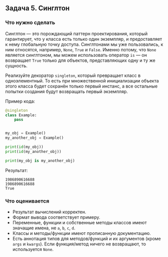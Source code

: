 ## Задача 5. Синглтон
### Что нужно сделать
Синглтон — это порождающий паттерн проектирования, который гарантирует, что у класса есть только один экземпляр, и предоставляет к нему глобальную точку доступа. Синглтонами мы уже пользовались, к ним относятся, например, `None`, `True` и `False`. Именно потому, что `None` является синглтоном, мы можем использовать оператор `is` — он возвращает `True` только для объектов, представляющих одну и ту же сущность.

Реализуйте декоратор `singleton`, который превращает класс в одноэлементный. То есть при множественной инициализации объекта этого класса будет сохранён только первый инстанс, а все остальные попытки создания будут возвращать первый экземпляр.

Пример кода:

```python
@singleton
class Example:
    pass


my_obj = Example()
my_another_obj = Example()

print(id(my_obj))
print(id(my_another_obj))

print(my_obj is my_another_obj)
```

Результат:
```
1986890616688
1986890616688
True
```
### Что оценивается
- Результат вычислений корректен.
- Формат вывода соответствует примеру.
- Переменные, функции и собственные методы классов имеют значащие имена, не `a`, `b`, `c`, `d`.
- Классы и методы/функции имеют прописанную документацию.
- Есть аннотация типов для методов/функций и их аргументов (кроме `args` и `kwargs`). Если функция/метод ничего не возвращают, то используется `None`.

